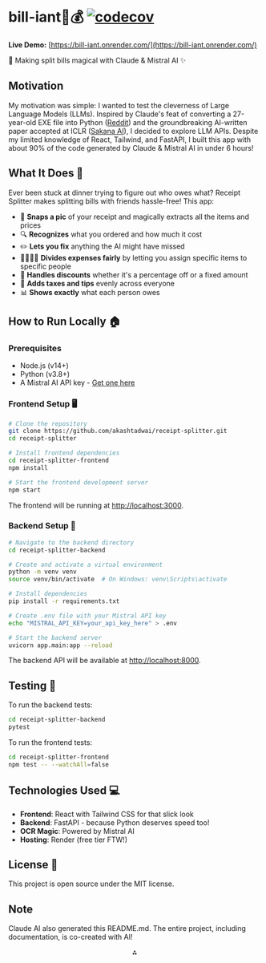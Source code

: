# bill-iant🧾💰 <div style="text-align: right; display: inline-block;">[![codecov](https://codecov.io/github/akashtadwai/receipt-splitter/graph/badge.svg?token=AWH1ZB213P)](https://codecov.io/github/akashtadwai/receipt-splitter)</div>

**Live Demo:** [https://bill-iant.onrender.com/](https://bill-iant.onrender.com/)

🧾 Making split bills magical with Claude \& Mistral AI ✨

## Motivation

My motivation was simple: I wanted to test the cleverness of Large Language Models (LLMs). Inspired by Claude's feat of converting a 27-year-old EXE file into Python ([Reddit](https://www.reddit.com/r/ClaudeAI/comments/1iyumpf/i_uploaded_a_27yearold_exe_file_to_claude_37_and/)) and the groundbreaking AI-written paper accepted at ICLR ([Sakana AI](https://sakana.ai/ai-scientist-first-publication/)), I decided to explore LLM APIs. Despite my limited knowledge of React, Tailwind, and FastAPI, I built this app with about 90% of the code generated by Claude & Mistral AI in under 6 hours!

## What It Does 🤔

Ever been stuck at dinner trying to figure out who owes what? Receipt Splitter makes splitting bills with friends hassle-free! This app:

- 📸 **Snaps a pic** of your receipt and magically extracts all the items and prices
- 🔍 **Recognizes** what you ordered and how much it cost
- ✏️ **Lets you fix** anything the AI might have missed
- 👨‍👩‍👧‍👦 **Divides expenses fairly** by letting you assign specific items to specific people
- 💸 **Handles discounts** whether it's a percentage off or a fixed amount
- 🧮 **Adds taxes and tips** evenly across everyone
- 📊 **Shows exactly** what each person owes

## How to Run Locally 🏠

### Prerequisites

- Node.js (v14+)
- Python (v3.8+)
- A Mistral AI API key - [Get one here](https://console.mistral.ai/)


### Frontend Setup 🖥️

```bash
# Clone the repository
git clone https://github.com/akashtadwai/receipt-splitter.git
cd receipt-splitter

# Install frontend dependencies
cd receipt-splitter-frontend
npm install

# Start the frontend development server
npm start
```

The frontend will be running at [http://localhost:3000](http://localhost:3000).

### Backend Setup 🔧

```bash
# Navigate to the backend directory
cd receipt-splitter-backend

# Create and activate a virtual environment
python -m venv venv
source venv/bin/activate  # On Windows: venv\Scripts\activate

# Install dependencies
pip install -r requirements.txt

# Create .env file with your Mistral API key
echo "MISTRAL_API_KEY=your_api_key_here" > .env

# Start the backend server
uvicorn app.main:app --reload
```

The backend API will be available at [http://localhost:8000](http://localhost:8000).

## Testing 🧪

To run the backend tests:

```bash
cd receipt-splitter-backend
pytest
```
To run the frontend tests:

```bash
cd receipt-splitter-frontend
npm test -- --watchAll=false
```


## Technologies Used 💻

- **Frontend**: React with Tailwind CSS for that slick look
- **Backend**: FastAPI - because Python deserves speed too!
- **OCR Magic**: Powered by Mistral AI
- **Hosting**: Render (free tier FTW!)


## License 📜

This project is open source under the MIT license.

## Note

Claude AI also generated this README.md. The entire project, including documentation, is co-created with AI!

<div style="text-align: center">⁂</div>
